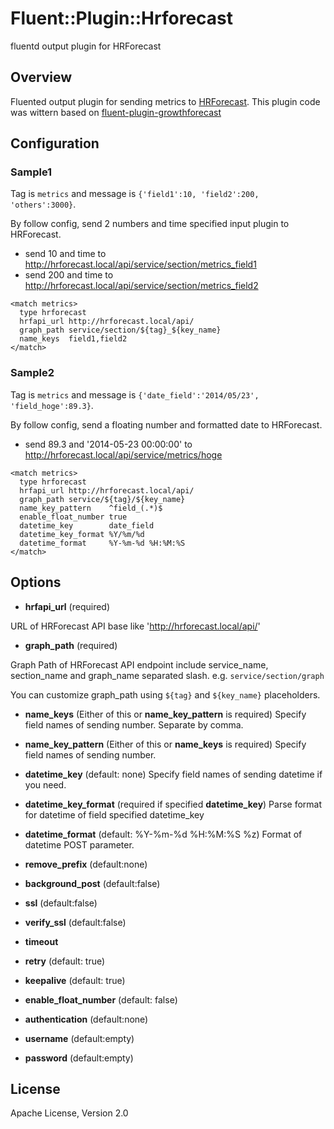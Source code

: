 # Fluent::Plugin::Hrforecast

fluentd output plugin for HRForecast

## Overview
Fluented output plugin for sending metrics to [HRForecast](https://github.com/kazeburo/HRForecast).
This plugin code was wittern based on [fluent-plugin-growthforecast](https://github.com/tagomoris/fluent-plugin-growthforecast)

## Configuration

### Sample1
Tag is `metrics` and message is `{'field1':10, 'field2':200, 'others':3000}`.

By follow config, send 2 numbers and time specified input plugin to HRForecast.
* send 10 and time to http://hrforecast.local/api/service/section/metrics_field1
* send 200 and time to http://hrforecast.local/api/service/section/metrics_field2

```
<match metrics>
  type hrforecast
  hrfapi_url http://hrforecast.local/api/
  graph_path service/section/${tag}_${key_name}
  name_keys  field1,field2
</match>
```


### Sample2
Tag is `metrics` and message is `{'date_field':'2014/05/23', 'field_hoge':89.3}`.

By follow config, send a floating number and formatted date to HRForecast.
* send 89.3 and '2014-05-23 00:00:00' to http://hrforecast.local/api/service/metrics/hoge

```
<match metrics>
  type hrforecast
  hrfapi_url http://hrforecast.local/api/
  graph_path service/${tag}/${key_name}
  name_key_pattern    ^field_(.*)$
  enable_float_number true
  datetime_key        date_field
  datetime_key_format %Y/%m/%d
  datetime_format     %Y-%m-%d %H:%M:%S
</match>
```


## Options

* __hrfapi_url__ (required)

 URL of HRForecast API base like 'http://hrforecast.local/api/'

* __graph_path__ (required)

 Graph Path of HRForecast API endpoint include service_name, section_name and graph_name separated slash.
 e.g. `service/section/graph`

 You can customize graph_path using `${tag}` and `${key_name}` placeholders.

* __name_keys__ (Either of this or __name_key_pattern__ is required)
 Specify field names of sending number. Separate by comma.

* __name_key_pattern__ (Either of this or __name_keys__ is required)
 Specify field names of sending number.

* __datetime_key__ (default: none)
 Specify field names of sending datetime if you need.

* __datetime_key_format__ (required if specified __datetime_key__)
 Parse format for datetime of field specified datetime_key

* __datetime_format__ (default: %Y-%m-%d %H:%M:%S %z)
 Format of datetime POST parameter.

* __remove_prefix__ (default:none)

* __background_post__ (default:false)

* __ssl__ (default:false)

* __verify_ssl__ (default:false)

* __timeout__ 

* __retry__ (default: true)

* __keepalive__  (default: true)

* __enable_float_number__  (default: false)

* __authentication__ (default:none)

* __username__ (default:empty)

* __password__ (default:empty)


## License
Apache License, Version 2.0

